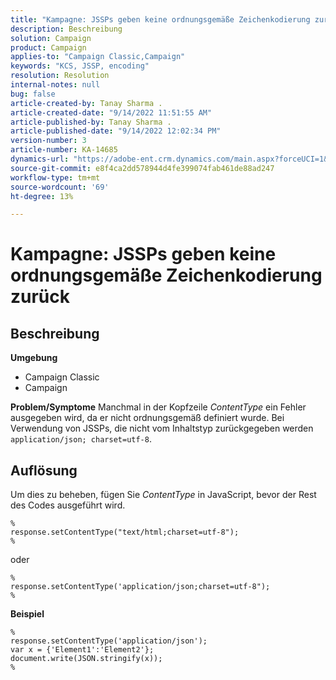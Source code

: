 ```yaml
---
title: "Kampagne: JSSPs geben keine ordnungsgemäße Zeichenkodierung zurück"
description: Beschreibung
solution: Campaign
product: Campaign
applies-to: "Campaign Classic,Campaign"
keywords: "KCS, JSSP, encoding"
resolution: Resolution
internal-notes: null
bug: false
article-created-by: Tanay Sharma .
article-created-date: "9/14/2022 11:51:55 AM"
article-published-by: Tanay Sharma .
article-published-date: "9/14/2022 12:02:34 PM"
version-number: 3
article-number: KA-14685
dynamics-url: "https://adobe-ent.crm.dynamics.com/main.aspx?forceUCI=1&pagetype=entityrecord&etn=knowledgearticle&id=42acc49e-2334-ed11-9db1-002248086735"
source-git-commit: e8f4ca2dd578944d4fe399074fab461de88ad247
workflow-type: tm+mt
source-wordcount: '69'
ht-degree: 13%

---
```


# Kampagne: JSSPs geben keine ordnungsgemäße Zeichenkodierung zurück

## Beschreibung

<b>Umgebung</b>
- Campaign Classic
- Campaign



<b>Problem/Symptome</b>
Manchmal in der Kopfzeile *ContentType* ein Fehler ausgegeben wird, da er nicht ordnungsgemäß definiert wurde. Bei Verwendung von JSSPs, die nicht vom Inhaltstyp zurückgegeben werden `application/json; charset=utf-8`.


## Auflösung


Um dies zu beheben, fügen Sie *ContentType* in JavaScript, bevor der Rest des Codes ausgeführt wird.




```
%
response.setContentType("text/html;charset=utf-8");
%
```




oder




```
%
response.setContentType('application/json;charset=utf-8");
%
```


<b>Beispiel</b>




```
%
response.setContentType('application/json');
var x = {'Element1':'Element2'};
document.write(JSON.stringify(x));
%
```

